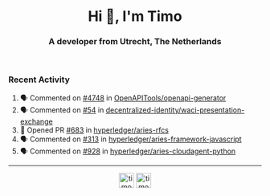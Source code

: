 <h1 align="center">Hi 👋, I'm Timo</h1>
<h3 align="center">A developer from Utrecht, The Netherlands</h3>
<br/>
<!-- https://github.com/rahuldkjain/github-profile-readme-generator --!>

<!--  <p align="left"><img src="https://github-readme-stats.vercel.app/api?username=timoglastra&show_icons=true&count_private=true&" alt="timoglastra" /></p> --!>

<!--
Github language stats
<p align="left"><img src="https://github-readme-stats.vercel.app/api/top-langs/?username=timoglastra&layout=compact" alt="timoglastra" /><p>
-->

<!-- Codestats language stats -->
<!-- <p align="left"><img src="https://codestats-readme.vercel.app/api/top-langs/?username=timoglastra&layout=compact&language_count=12" alt="timoglastra" /><p>    --!>
  
<h3>Recent Activity</h3>

<!--START_SECTION:activity-->
1. 🗣 Commented on [#4748](https://github.com/OpenAPITools/openapi-generator/issues/4748) in [OpenAPITools/openapi-generator](https://github.com/OpenAPITools/openapi-generator)
2. 🗣 Commented on [#54](https://github.com/decentralized-identity/waci-presentation-exchange/issues/54) in [decentralized-identity/waci-presentation-exchange](https://github.com/decentralized-identity/waci-presentation-exchange)
3. 💪 Opened PR [#683](https://github.com/hyperledger/aries-rfcs/pull/683) in [hyperledger/aries-rfcs](https://github.com/hyperledger/aries-rfcs)
4. 🗣 Commented on [#313](https://github.com/hyperledger/aries-framework-javascript/issues/313) in [hyperledger/aries-framework-javascript](https://github.com/hyperledger/aries-framework-javascript)
5. 🗣 Commented on [#928](https://github.com/hyperledger/aries-cloudagent-python/issues/928) in [hyperledger/aries-cloudagent-python](https://github.com/hyperledger/aries-cloudagent-python)
<!--END_SECTION:activity-->

---

<p align="center">
<a href="https://twitter.com/timoglastra" target="blank"><img align="center" src="https://cdn.jsdelivr.net/npm/simple-icons@3.0.1/icons/twitter.svg" alt="timoglastra" height="30" width="30" /></a>
<a href="https://linkedin.com/in/timoglastra" target="blank"><img align="center" src="https://cdn.jsdelivr.net/npm/simple-icons@3.0.1/icons/linkedin.svg" alt="timoglastra" height="30" width="30" /></a>
</p>



